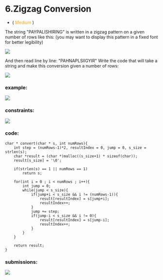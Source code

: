 # 6.Zigzag Conversion
* (<span style="color: orange"> Medium </span>)

The string "PAYPALISHIRING" is written in a zigzag pattern on a 
given number of rows like this: 
(you may want to display this pattern in a fixed font for better legibility)

![](https://i.imgur.com/Mj909OP.png)

And then read line by line: "PAHNAPLSIIGYIR"
Write the code that will take a string and make this conversion given a number of rows:

![](https://i.imgur.com/Usado0A.png)

### example:
![](https://i.imgur.com/yn9PD8e.png)

### constraints:
![](https://i.imgur.com/Z4xVBkx.png)


### code:
```
char * convert(char * s, int numRows){
    int step = (numRows-1)*2, resultIndex = 0, jump = 0, s_size = strlen(s);
    char *result = (char *)malloc((s_size+1) * sizeof(char));
    result[s_size] = '\0';

    if(strlen(s) == 1 || numRows == 1)
        return s;

    for(int i = 0 ; i < numRows ; i++){
        int jump = 0;
        while(jump < s_size){
            if(jump+i < s_size && i != (numRows-1)){
                result[resultIndex] = s[jump+i];
                resultIndex++;
            }
            jump += step;
            if(jump-i < s_size && i != 0){
                result[resultIndex] = s[jump-i];
                resultIndex++;
            }
        }
    }
    
    return result;
}
```

### submissions:
![](https://i.imgur.com/C07dpLM.png)
